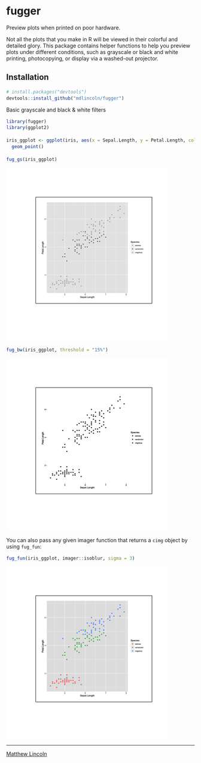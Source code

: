 fugger
======

Preview plots when printed on poor hardware.

Not all the plots that you make in R will be viewed in their colorful and detailed glory. 
This package contains helper functions to help you preview plots under different conditions, such as grayscale or black and white printing, photocopying, or display via a washed-out projector.

## Installation
```r
# install.packages("devtools")
devtools::install_github("mdlincoln/fugger")
```

Basic grayscale and black & white filters

```r
library(fugger)
library(ggplot2)

iris_ggplot <- ggplot(iris, aes(x = Sepal.Length, y = Petal.Length, color = Species)) +
  geom_point()
  
fug_gs(iris_ggplot)
```

![fug_gs](internal/gs_iris.png)

```r
fug_bw(iris_ggplot, threshold = "15%")
```

![fug_bw](internal/bw_iris.png)

You can also pass any given imager function that returns a `cimg` object by using `fug_fun`:

```r
fug_fun(iris_ggplot, imager::isoblur, sigma = 3)
```

![fug_iso](internal/iso_iris.png)

---
[Matthew Lincoln](http://matthewlincoln.net)

